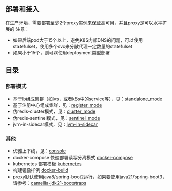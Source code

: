 ## 部署和接入
在生产环境，需要部署至少2个proxy实例来保证高可用，并且proxy是可以水平扩展的
注意：
- 如果后端pod大于15个以上，避免K8S内部DNS的问题，可以使用statefulset，使用多个svc来分散代理一定数量的statefulset
- 如果小于15个，则可以使用deployment类型部署

## 目录
### 部署模式
* 基于lb组成集群（如lvs，或者k8s中的service等），见：[standalone_mode](standalone_mode.md)
* 基于注册中心组成集群，见：[register_mode](register_mode.md)
* 伪redis-cluster模式，见：[cluster_mode](cluster_mode.md)
* 伪redis-sentinel模式，见：[sentinel_mode](sentinel_mode.md)
* jvm-in-sidecar模式，见：[jvm-in-sidecar](jvm-in-sidecar.md)

### 其他
* 优雅上下线，见：[console](console.md)
* docker-compose 快速部署读写分离模式 [docker-compose](docker-compose/docker-compose-rw-separate.yaml)
* kubernetes 部署模板 [kubernetes](kubernetes/camellia-deployment.yaml)
* 构建镜像样例 [docker-build](docker/Dockerfile)
* proxy默认使用java8/spring-boot2运行，如果要使用java21/spring-boot3，请参考：[camellia-jdk21-bootstraps](https://github.com/caojiajun/camellia-jdk21-bootstraps)